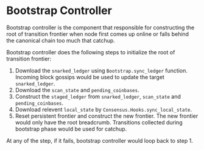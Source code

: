 # Bootstrap Controller

Bootstrap controller is the component that responsible for constructing the
root of transition frontier when node first comes up online or falls behind
the canonical chain too much that catchup.

Bootstrap controller does the following steps to initialize the root of
transition frontier:
1) Download the `snarked_ledger` using `Bootstrap.sync_ledger` function.
Incoming block gossips would be used to update the target `snarked_ledger`.
2) Download the `scan_state` and `pending_coinbases`.
3) Construct the `staged_ledger` from `snarked_ledger`, `scan_state` and
`pending_coinbases`.
4) Download relevent `local_state` by `Consensus.Hooks.sync_local_state`.
5) Reset persistent frontier and construct the new frontier. The new frontier
would only have the root breadcrumb. Transitions collected during bootstrap
phase would be used for catchup.

At any of the step, if it fails, bootstrap controller would loop back to
step 1.
